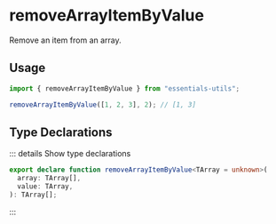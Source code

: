 # removeArrayItemByValue

Remove an item from an array.

## Usage

```js
import { removeArrayItemByValue } from "essentials-utils";

removeArrayItemByValue([1, 2, 3], 2); // [1, 3]
```

## Type Declarations

::: details Show type declarations

```ts
export declare function removeArrayItemByValue<TArray = unknown>(
  array: TArray[],
  value: TArray,
): TArray[];
```

:::
